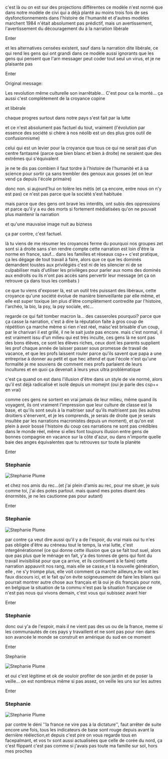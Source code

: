 
c'est là ou on est sur des projections différentes ce modèle n'est normé que dans notre modèle de civi qui a déjà planté au moins trois fois de ses dysfonctionnements dans l'histoire de l'humanité et d'autres modèles marchent 1984 n'était absolument pas prédictif, mais un avertissement, l'avertissement du découragement du à la narration libérale

Enter

et les alternatives censées existent, sauf dans la narration dite libérale, ce qui rend les gens qui ont grandi dans ce modèle aussi ignorants que les gens qui pensent que l'arn messager peut coder tout seul un virus, et je ne plaisante pas

Enter

Original message:

Les revolution même culturelle son inarrêtable... C'est pour ca la monté…
ça aussi c'est complètement de la croyance copine


et libérale

chaque progres surtout dans notre pays s'est fait par la lutte




et ce n'est absolument pas factuel du tout, vraiment (l'évolution par essence des société si chère à nos néolib est un des plus gros outil de confusionnisme)




celui qui est un levier pour la croyance que tous ce qui ne serait pas d'un centre fantasmé (parce que bien blanc et bien à droite) ne seraient que des extrêmes qui s'équivalent



je ne te dis pas combien il faut tordre à l'histoire de l'humanité et à sa science pour sortir ça sans trembler des genoux aux gosses (et on leur vend ça depuis l'école primaire)


donc non. si aujourd'hui on tolère les métis (et ça encore, entre nous on n'y est pas) ce n'est pas parce que la société s'est habituée


mais parce que des gens ont bravé les interdits, ont subis des oppressions et parce qu'il y a eu des morts si fortement médiatisées qu'on ne pouvait plus maintenir la narration


et qu'une mauvaise image nuit au bizness


ça par contre, c'est factuel.


là tu viens de me résumer les croyances ferme du pourquoi nos groupes zet sont si à droite sans s'en rendre compte cette narration est loin d'être la norme en france, sauf... dans les familles et réseaux csp++ c'est pratique, ça les dégage de tout travail à faire, alors que ce que les dominés demandent toustes aux privilégiés c'est ni de les silencier ni de se culpabiliser mais d'utiliser les privilèges pour parler aux noms des dominés aux endroits ou ils n'ont pas accès sans pervertir leur message (et ça on retrouve ça dans tous les combats )


ce que tu viens d'exposer là, est un outil très puissant des libéraux, cette croyance qu'une société évolue de manière bienveillante par elle même, et elle est super toxique (en plus d'être complètement contredite par l'histoire, l'archéo, la bio, la psy, la psy sociale, etc...


regarde ce qui fait tomber macron la... des casseroles pourquoi? parce que ça casse la narration, c'est à dire la réputation faite à gros coup de répétition ça marche même si rien n'est réel, maisc'est brisable d'un coup, par le charivari il est grillé, il ne le sait juste pas encore. mais c'est normal, il est vraiment issu d'un milieu qui est très inculte, ces gens là ne sont pas des bons élèves, ce sont les élèves riches, ceux dont les parents supplient les prof chaque année de laisser passer sous promesse de travail de vacance, et que les profs laissent rouler parce qu'ils savent que papa a une entreprise à donner au petit et que hec attend et que l'école n'est qu'une formalité je me souviens de comment mes profs parlaient de leurs incultures et en quoi ça devenait à leurs yeux ultra problématique

c'est ça quand on est dans l'illusion d'être dans un style de vie normé, alors qu'il est déjà radicalisé et isolé depuis un momejnt (oui je parle des csp++ en vrai)

comme ces gens ne sortent en vrai jamais de leur milieu, même quand ils voyagent, ils ont vraiment l'impression que leur culture de classe est la base, et qu'ils sont seuls à la maitriser sauf qu'ils maitrisent pas (les autres droitiers s'énervent, et je les comprends, je serais de droite que je serais insultée par les narrations macronistes depuis un moment), et qu'on est plein à avoir bossé l'histoire du coup ces narrations ne sont pas crédibles dans le monde réel, même si elles font toujours illusion entre gens de bonnes compagnie en vacance sur la côte d'azur, ou dans n'importe quelle baie des anges équivalentes que tu retrouves sur toute la planète

Enter

### Stephanie

![Stephanie Plume](https://scontent-cdg4-1.xx.fbcdn.net/v/t39.30808-1/348584631_566275825565165_4960629625609397306_n.jpg?stp=c0.47.100.100a_dst-jpg_p100x100&_nc_cat=105&ccb=1-7&_nc_sid=7206a8&_nc_ohc=IfiZxBTlRjgAX8vrwhQ&_nc_ad=z-m&_nc_cid=0&_nc_ht=scontent-cdg4-1.xx&oh=00_AfCCEpX4nwQUVyUpZXMHNx414MOL_419T7P2ezxvr3nQcw&oe=6472C1C4)

et chez nos amis du rec...(et j'ai plein d'amis au rec, pour me situer, je suis comme toi, j'ai des potes partout. mais quand mes potes disent des énormités, je ne les cautionne pas pour autant)

Enter

### Stephanie

![Stephanie Plume](https://scontent-cdg4-1.xx.fbcdn.net/v/t39.30808-1/348584631_566275825565165_4960629625609397306_n.jpg?stp=c0.47.100.100a_dst-jpg_p100x100&_nc_cat=105&ccb=1-7&_nc_sid=7206a8&_nc_ohc=IfiZxBTlRjgAX8vrwhQ&_nc_ad=z-m&_nc_cid=0&_nc_ht=scontent-cdg4-1.xx&oh=00_AfCCEpX4nwQUVyUpZXMHNx414MOL_419T7P2ezxvr3nQcw&oe=6472C1C4)

par contre ça veut dire aussi qu'il y a de l'espoir, du vrai mais oui tu n'es pas obligée d'être au créneau tout le temps, la vrai lutte, c'est intergénérationnel (ce qui donne cette illusion que ça se fait tout suel, alors que pas plus que le ménage en fait, y'a des tonnes de gens qui font du travail invisibilisé pour que ça arrive, et ils continuent à le faire) cette narration appauvrit nos rang, mais elle se casse,e t la nouvelle génération, elle , ne s'y trompe plus, elle voit comment ça marche ailleurs,e lle voit les faux discours ici, et le fait qu'on évite soigneusement de faire les bilans qui pourrait montrer autre chose aux français et là oui je dis français pour note, en belgique la situation de ta commu n'est pas la situation française ce n'est pas nous qui vivons demain, c'est vous qui subissez avant hier

Enter

### Stephanie

donc oui y'a de l'espoir, mais il ne vient pas des us ou de la france, meme si les communautés de ces pays y travaillent et ne sont pas pour rien dans son avancée le monde se construit en amérique du sud en ce moment

Enter

Stephanie

![Stephanie Plume](https://scontent-cdg4-1.xx.fbcdn.net/v/t39.30808-1/348584631_566275825565165_4960629625609397306_n.jpg?stp=c0.47.100.100a_dst-jpg_p100x100&_nc_cat=105&ccb=1-7&_nc_sid=7206a8&_nc_ohc=IfiZxBTlRjgAX8vrwhQ&_nc_ad=z-m&_nc_cid=0&_nc_ht=scontent-cdg4-1.xx&oh=00_AfCCEpX4nwQUVyUpZXMHNx414MOL_419T7P2ezxvr3nQcw&oe=6472C1C4)

et oui c'est légitime et ok de vouloir profiter de son jardin et de poser la veille... on est nombreux même si pas assez, on veille les uns sur les autres

Enter

### Stephanie

![Stephanie Plume](https://scontent-cdg4-1.xx.fbcdn.net/v/t39.30808-1/348584631_566275825565165_4960629625609397306_n.jpg?stp=c0.47.100.100a_dst-jpg_p100x100&_nc_cat=105&ccb=1-7&_nc_sid=7206a8&_nc_ohc=IfiZxBTlRjgAX8vrwhQ&_nc_ad=z-m&_nc_cid=0&_nc_ht=scontent-cdg4-1.xx&oh=00_AfCCEpX4nwQUVyUpZXMHNx414MOL_419T7P2ezxvr3nQcw&oe=6472C1C4)

par contre le déni ''la france ne vire pas à la dictature'', faut arrêter de suite encore une fois, tous les indicateurs de base sont rouge depuis avant la dernière réélection,et depuis c'est pire on vous regarde tous en facepalmant, et vos tv sont aussi actualisées que celle de corée du nord, ça c'est flippant c'est pas comme si j'avais pas toute ma famille sur sol, hors mes proches